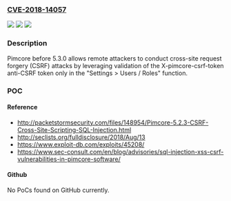 ### [CVE-2018-14057](https://cve.mitre.org/cgi-bin/cvename.cgi?name=CVE-2018-14057)
![](https://img.shields.io/static/v1?label=Product&message=n%2Fa&color=blue)
![](https://img.shields.io/static/v1?label=Version&message=n%2Fa&color=blue)
![](https://img.shields.io/static/v1?label=Vulnerability&message=n%2Fa&color=brighgreen)

### Description

Pimcore before 5.3.0 allows remote attackers to conduct cross-site request forgery (CSRF) attacks by leveraging validation of the X-pimcore-csrf-token anti-CSRF token only in the "Settings > Users / Roles" function.

### POC

#### Reference
- http://packetstormsecurity.com/files/148954/Pimcore-5.2.3-CSRF-Cross-Site-Scripting-SQL-Injection.html
- http://seclists.org/fulldisclosure/2018/Aug/13
- https://www.exploit-db.com/exploits/45208/
- https://www.sec-consult.com/en/blog/advisories/sql-injection-xss-csrf-vulnerabilities-in-pimcore-software/

#### Github
No PoCs found on GitHub currently.

